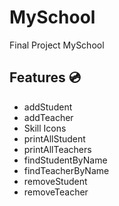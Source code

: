 # MySchool
Final Project MySchool

## Features 💿

<ul>
    <li>addStudent</li>
    <li>addTeacher</li>
    <li>Skill Icons</li>
    <li>printAllStudent</li>
    <li>printAllTeachers</li>
    <li>findStudentByName</li>
    <li>findTeacherByName</li>
    <li>removeStudent</li>
    <li>removeTeacher</li>
</ul>
